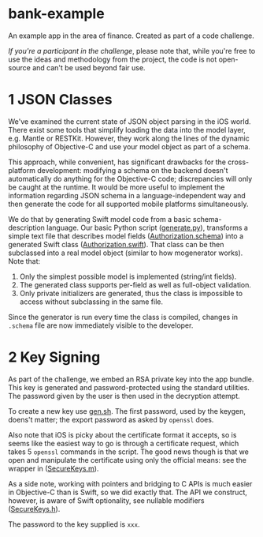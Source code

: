 # bank-example
An example app in the area of finance. Created as part of a code challenge.

*If you're a participant in the challenge*, please note that, while you're free to use the ideas and methodology from the project, the code is not open-source and can't be used beyond fair use.

# 1 JSON Classes

We've examined the current state of JSON object parsing in the iOS world. There exist some tools that simplify loading the data into the model layer, e.g. Mantle or RESTKit. However, they work along the lines of the dynamic philosophy of Objective-C and use your model object as part of a schema. 

This approach, while convenient, has significant drawbacks for the cross-platform development: modifying a schema on the backend doesn't automatically do anything for the Objective-C code; discrepancies will only be caught at the runtime. It would be more useful to implement the information regarding JSON schema in a language-independent way and then generate the code for all supported mobile platforms simultaneously. 

We do that by generating Swift model code from a basic schema-description language. Our basic Python script ([generate.py](https://github.com/ilyannn/bank-example/blob/master/BankExample/BankExample/generate.py)), transforms a simple text file that describes model fields ([Authorization.schema](https://github.com/ilyannn/bank-example/blob/master/BankExample/BankExample/Authorization.schema)) into a generated Swift class ([Authorization.swift](https://github.com/ilyannn/bank-example/blob/master/BankExample/BankExample/Authorization.swift)). That class can be then subclassed into a real model object (similar to how mogenerator works). Note that:

1. Only the simplest possible model is implemented (string/int fields).
2. The generated class supports per-field as well as full-object validation.
3. Only private initializers are generated, thus the class is impossible to access without subclassing in the same file.

Since the generator is run every time the class is compiled, changes in `.schema` file are now immediately visible to the developer.


# 2 Key Signing

As part of the challenge, we embed an RSA private key into the app bundle. This key is generated and password-protected using the standard utilities. The password given by the user is then used in the decryption attempt.

To create a new key use [gen.sh](https://github.com/ilyannn/bank-example/blob/master/TestKeys/gen.sh). The first password, used by the keygen, doens't matter; the export password as asked by `openssl` does.

Also note that iOS is picky about the certificate format it accepts, so is seems like the easiest way to go is through a certificate request, which takes 5 `openssl` commands in the script. The good news though is that we open and manipulate the certificate using only the official means: see the wrapper in ([SecureKeys.m](https://github.com/ilyannn/bank-example/blob/master/BankExample/BankExample/SecureKeys.m)).

As a side note, working with  pointers and bridging to C APIs is much easier in Objective-C than is Swift, so we did exactly that. The API we construct, however, is aware of Swift optionality, see nullable modifiers ([SecureKeys.h](https://github.com/ilyannn/bank-example/blob/master/BankExample/BankExample/SecureKeys.h)).

The password to the key supplied is `xxx`.

